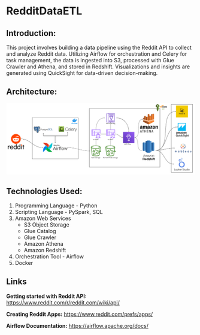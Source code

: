 # RedditDataETL

## Introduction:
This project involves building a data pipeline using the Reddit API to collect and analyze Reddit data. Utilizing Airflow for orchestration and Celery for task management, the data is ingested into S3, processed with Glue Crawler and Athena, and stored in Redshift. Visualizations and insights are generated using QuickSight for data-driven decision-making.


## Architecture:
![Project Architecture](data-flow-diagram/RedditDataEngineering.png)


## Technologies Used:
1. Programming Language - Python
2. Scripting Language - PySpark, SQL
3. Amazon Web Services
     - S3 Object Storage
     - Glue Catalog
     - Glue Crawler
     - Amazon Athena
     - Amazon Redshift
4. Orchestration Tool - Airflow
5. Docker


## Links
**Getting started with Reddit API:** https://www.reddit.com/r/reddit.com/wiki/api/
 
**Creating Reddit Apps:** https://www.reddit.com/prefs/apps/

**Airflow Documentation:** https://airflow.apache.org/docs/
 
 

 
